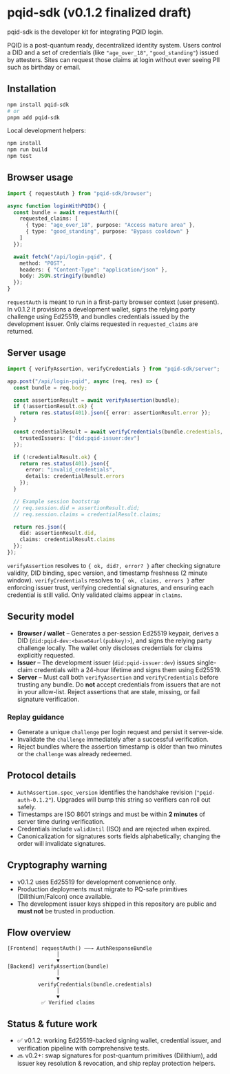 # pqid-sdk (v0.1.2 finalized draft)

pqid-sdk is the developer kit for integrating PQID login.

PQID is a post-quantum ready, decentralized identity system. Users control a DID and a set of credentials (like `"age_over_18"`, `"good_standing"`) issued by attesters. Sites can request those claims at login without ever seeing PII such as birthday or email.

## Installation

```bash
npm install pqid-sdk
# or
pnpm add pqid-sdk
```

Local development helpers:

```bash
npm install
npm run build
npm test
```

## Browser usage

```ts
import { requestAuth } from "pqid-sdk/browser";

async function loginWithPQID() {
  const bundle = await requestAuth({
    requested_claims: [
      { type: "age_over_18", purpose: "Access mature area" },
      { type: "good_standing", purpose: "Bypass cooldown" }
    ]
  });

  await fetch("/api/login-pqid", {
    method: "POST",
    headers: { "Content-Type": "application/json" },
    body: JSON.stringify(bundle)
  });
}
```

`requestAuth` is meant to run in a first-party browser context (user present). In v0.1.2 it provisions a development wallet, signs the relying party challenge using Ed25519, and bundles credentials issued by the development issuer. Only claims requested in `requested_claims` are returned.

## Server usage

```ts
import { verifyAssertion, verifyCredentials } from "pqid-sdk/server";

app.post("/api/login-pqid", async (req, res) => {
  const bundle = req.body;

  const assertionResult = await verifyAssertion(bundle);
  if (!assertionResult.ok) {
    return res.status(401).json({ error: assertionResult.error });
  }

  const credentialResult = await verifyCredentials(bundle.credentials, {
    trustedIssuers: ["did:pqid-issuer:dev"]
  });

  if (!credentialResult.ok) {
    return res.status(401).json({
      error: "invalid_credentials",
      details: credentialResult.errors
    });
  }

  // Example session bootstrap
  // req.session.did = assertionResult.did;
  // req.session.claims = credentialResult.claims;

  return res.json({
    did: assertionResult.did,
    claims: credentialResult.claims
  });
});
```

`verifyAssertion` resolves to `{ ok, did?, error? }` after checking signature validity, DID binding, spec version, and timestamp freshness (2 minute window). `verifyCredentials` resolves to `{ ok, claims, errors }` after enforcing issuer trust, verifying credential signatures, and ensuring each credential is still valid. Only validated claims appear in `claims`.

## Security model

- **Browser / wallet** – Generates a per-session Ed25519 keypair, derives a DID (`did:pqid-dev:<base64url(pubkey)>`), and signs the relying party challenge locally. The wallet only discloses credentials for claims explicitly requested.
- **Issuer** – The development issuer (`did:pqid-issuer:dev`) issues single-claim credentials with a 24-hour lifetime and signs them using Ed25519.
- **Server** – Must call both `verifyAssertion` and `verifyCredentials` before trusting any bundle. Do **not** accept credentials from issuers that are not in your allow-list. Reject assertions that are stale, missing, or fail signature verification.

### Replay guidance

- Generate a unique `challenge` per login request and persist it server-side.
- Invalidate the `challenge` immediately after a successful verification.
- Reject bundles where the assertion timestamp is older than two minutes or the `challenge` was already redeemed.

## Protocol details

- `AuthAssertion.spec_version` identifies the handshake revision (`"pqid-auth-0.1.2"`). Upgrades will bump this string so verifiers can roll out safely.
- Timestamps are ISO 8601 strings and must be within **2 minutes** of server time during verification.
- Credentials include `validUntil` (ISO) and are rejected when expired.
- Canonicalization for signatures sorts fields alphabetically; changing the order will invalidate signatures.

## Cryptography warning

- v0.1.2 uses Ed25519 for development convenience only.
- Production deployments must migrate to PQ-safe primitives (Dilithium/Falcon) once available.
- The development issuer keys shipped in this repository are public and **must not** be trusted in production.

## Flow overview

```
[Frontend] requestAuth() ──→ AuthResponseBundle
                │
                ▼
[Backend] verifyAssertion(bundle)
                │
                ▼
          verifyCredentials(bundle.credentials)
                │
                ▼
           ✅ Verified claims
```

## Status & future work

- ✅ v0.1.2: working Ed25519-backed signing wallet, credential issuer, and verification pipeline with comprehensive tests.
- 🔜 v0.2+: swap signatures for post-quantum primitives (Dilithium), add issuer key resolution & revocation, and ship replay protection helpers.

